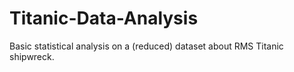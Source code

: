 # Titanic-Data-Analysis

Basic statistical analysis on a (reduced) dataset about RMS Titanic shipwreck.
